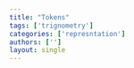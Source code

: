 ```yaml
---
title: "Tokens"
tags: ['trignometry']
categories: ['represntation']
authors: ['']
layout: single
---
```

